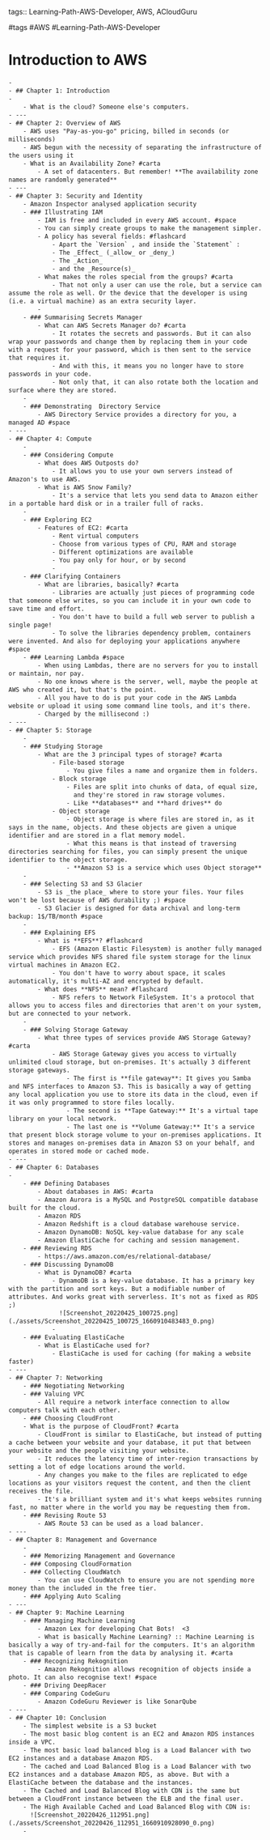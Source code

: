 tags:: Learning-Path-AWS-Developer, AWS, ACloudGuru

#tags #AWS #Learning-Path-AWS-Developer

# Introduction to AWS
	-
	- ## Chapter 1: Introduction
	-
		- What is the cloud? Someone else's computers.
	- ---
	- ## Chapter 2: Overview of AWS
		- AWS uses "Pay-as-you-go" pricing, billed in seconds (or milliseconds)
		- AWS begun with the necessity of separating the infrastructure of the users using it
		- What is an Availability Zone? #carta
			- A set of datacenters. But remember! **The availability zone names are randomly generated**
	- ---
	- ## Chapter 3: Security and Identity
		- Amazon Inspector analysed application security
		- ### Illustrating IAM
			- IAM is free and included in every AWS account. #space
			- You can simply create groups to make the management simpler.
			- A policy has several fields: #flashcard
				- Apart the `Version` , and inside the `Statement` :
				- The _Effect_ (_allow_ or _deny_)
				- The _Action_
				- and the _Resource(s)_
			- What makes the roles special from the groups? #carta
				- That not only a user can use the role, but a service can assume the role as well. Or the device that the developer is using (i.e. a virtual machine) as an extra security layer.
			-
		- ### Summarising Secrets Manager
			- What can AWS Secrets Manager do? #carta
				- It rotates the secrets and passwords. But it can also wrap your passwords and change them by replacing them in your code with a request for your password, which is then sent to the service that requires it.
				- And with this, it means you no longer have to store passwords in your code.
				- Not only that, it can also rotate both the location and surface where they are stored.
		-
		- ### Demonstrating  Directory Service
			- AWS Directory Service provides a directory for you, a managed AD #space
	- ---
	- ## Chapter 4: Compute
		-
		- ### Considering Compute
			- What does AWS Outposts do?
				- It allows you to use your own servers instead of Amazon's to use AWS.
			- What is AWS Snow Family?
				- It's a service that lets you send data to Amazon either in a portable hard disk or in a trailer full of racks.
		-
		- ### Exploring EC2
			- Features of EC2: #carta
				- Rent virtual computers
				- Choose from various types of CPU, RAM and storage
				- Different optimizations are available
				- You pay only for hour, or by second
				-
		- ### Clarifying Containers
			- What are libraries, basically? #carta
				- Libraries are actually just pieces of programming code that someone else writes, so you can include it in your own code to save time and effort.
				- You don't have to build a full web server to publish a single page!
				- To solve the libraries dependency problem, containers were invented. And also for deploying your applications anywhere #space
		- ### Learning Lambda #space
			- When using Lambdas, there are no servers for you to install or maintain, nor pay.
			- No one knows where is the server, well, maybe the people at AWS who created it, but that's the point.
			- All you have to do is put your code in the AWS Lambda website or upload it using some command line tools, and it's there.
			- Charged by the millisecond :)
	- ---
	- ## Chapter 5: Storage
		-
		- ### Studying Storage
			- What are the 3 principal types of storage? #carta
				- File-based storage
					- You give files a name and organize them in folders.
				- Block storage
					- Files are split into chunks of data, of equal size,
					  and they're stored in raw storage volumes.
					- Like **databases** and **hard drives** do
				- Object storage
					- Object storage is where files are stored in, as it says in the name, objects. And these objects are given a unique identifier and are stored in a flat memory model.
					- What this means is that instead of traversing directories searching for files, you can simply present the unique identifier to the object storage.
					- **Amazon S3 is a service which uses Object storage**
		-
		- ### Selecting S3 and S3 Glacier
			- S3 is _the place_ where to store your files. Your files won't be lost because of AWS durability ;) #space
			- S3 Glacier is designed for data archival and long-term backup: 1$/TB/month #space
		-
		- ### Explaining EFS
			- What is **EFS**? #flashcard
				- EFS (Amazon Elastic Filesystem) is another fully managed service which provides NFS shared file system storage for the linux virtual machines in Amazon EC2.
				- You don't have to worry about space, it scales automatically, it's multi-AZ and encrypted by default.
			- What does **NFS** mean? #flashcard
				- NFS refers to Network FileSystem. It's a protocol that allows you to access files and directories that aren't on your system, but are connected to your network.
		-
		- ### Solving Storage Gateway
			- What three types of services provide AWS Storage Gateway? #carta
				- AWS Storage Gateway gives you access to virtually unlimited cloud storage, but on-premises. It's actually 3 different storage gateways.
					- The first is **file gateway**: It gives you Samba and NFS interfaces to Amazon S3. This is basically a way of getting any local application you use to store its data in the cloud, even if it was only programmed to store files locally.
					- The second is **Tape Gateway:** It's a virtual tape library on your local network.
					- The last one is **Volume Gateway:** It's a service that present block storage volume to your on-premises applications. It stores and manages on-premises data in Amazon S3 on your behalf, and operates in stored mode or cached mode.
	- ---
	- ## Chapter 6: Databases
	-
		- ### Defining Databases
			- About databases in AWS: #carta
			- Amazon Aurora is a MySQL and PostgreSQL compatible database built for the cloud.
			- Amazon RDS
			- Amazon Redshift is a cloud database warehouse service.
			- Amazon DynamoDB: NoSQL key-value database for any scale
			- Amazon ElastiCache for caching and session management.
		- ### Reviewing RDS
			- https://aws.amazon.com/es/relational-database/
		- ### Discussing DynamoDB
			- What is DynamoDB? #carta
				- DynamoDB is a key-value database. It has a primary key with the partition and sort keys. But a modifiable number of attributes. And works great with serverless. It's not as fixed as RDS ;)
				  ![Screenshot_20220425_100725.png](./assets/Screenshot_20220425_100725_1660910483483_0.png)
				-
		- ### Evaluating ElastiCache
			- What is ElastiCache used for?
				- ElastiCache is used for caching (for making a website faster)
	- ---
	- ## Chapter 7: Networking
		- ### Negotiating Networking
		- ### Valuing VPC
			- All require a network interface connection to allow computers talk with each other.
		- ### Choosing CloudFront
		- What is the purpose of CloudFront? #carta
			- CloudFront is similar to ElastiCache, but instead of putting a cache between your website and your database, it put that between your website and the people visiting your website.
			- It reduces the latency time of inter-region transactions by setting a lot of edge locations around the world.
			- Any changes you make to the files are replicated to edge locations as your visitors request the content, and then the client receives the file.
			- It's a brilliant system and it's what keeps websites running fast, no matter where in the world you may be requesting them from.
		- ### Revising Route 53
			- AWS Route 53 can be used as a load balancer.
	- ---
	- ## Chapter 8: Management and Governance
		-
		- ### Memorizing Management and Governance
		- ### Composing CloudFormation
		- ### Collecting CloudWatch
			- You can use CloudWatch to ensure you are not spending more money than the included in the free tier.
		- ### Applying Auto Scaling
	- ---
	- ## Chapter 9: Machine Learning
		- ### Managing Machine Learning
			- Amazon Lex for developing Chat Bots!  <3
			- What is basically Machine Learning? :: Machine Learning is basically a way of try-and-fail for the computers. It's an algorithm that is capable of learn from the data by analysing it. #carta
		- ### Recognizing Rekognition
			- Amazon Rekognition allows recognition of objects inside a photo. It can also recognise text! #space
		- ### Driving DeepRacer
		- ### Comparing CodeGuru
			- Amazon CodeGuru Reviewer is like SonarQube
	- ---
	- ## Chapter 10: Conclusion
		- The simplest website is a S3 bucket
		- The most basic blog content is an EC2 and Amazon RDS instances inside a VPC.
		- The most basic load balanced blog is a Load Balancer with two EC2 instances and a database Amazon RDS.
		- The cached and Load Balanced Blog is a Load Balancer with two EC2 instances and a database Amazon RDS, as above. But with a ElastiCache between the database and the instances.
		- The Cached and Load Balanced Blog with CDN is the same but between a CloudFront instance between the ELB and the final user.
		- The High Available Cached and Load Balanced Blog with CDN is:
		  ![Screenshot_20220426_112951.png](./assets/Screenshot_20220426_112951_1660910928090_0.png)
		-